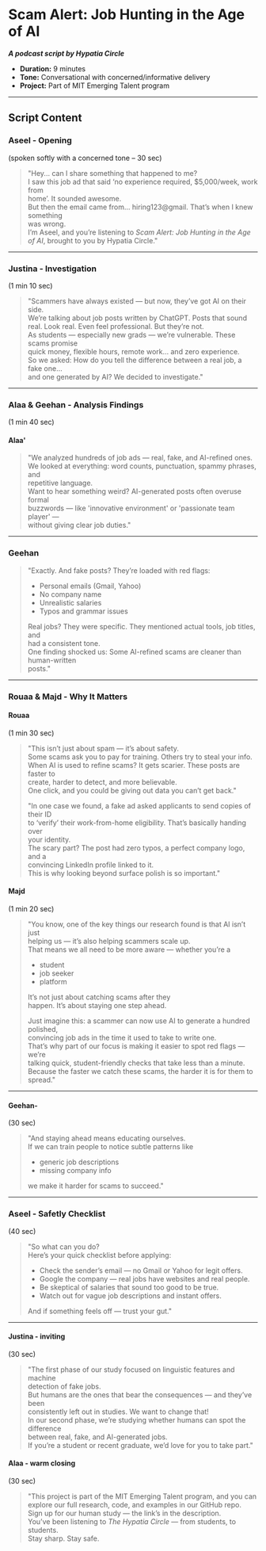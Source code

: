 # Scam Alert: Job Hunting in the Age of AI

***A podcast script by Hypatia Circle***

- **Duration:** 9 minutes
- **Tone:** Conversational with concerned/informative delivery
- **Project:** Part of MIT Emerging Talent program

---

## Script Content

### Aseel - Opening

(spoken softly with a concerned tone – 30 sec)

> "Hey... can I share something that happened to me?  
> I saw this job ad that said ‘no experience required, $5,000/week, work from  
> home’. It sounded awesome.  
> But then the email came from… hiring123@gmail. That’s when I knew something  
> was wrong.  
> I’m Aseel, and you’re listening to *Scam Alert: Job Hunting in the Age of AI*,
> brought to you by Hypatia Circle."

---

### Justina - Investigation

(1 min 10 sec)

> "Scammers have always existed — but now, they’ve got AI on their side.  
> We’re talking about job posts written by ChatGPT. Posts that sound real. Look
> real. Even feel professional. But they’re not.  
> As students — especially new grads — we’re vulnerable. These scams promise  
> quick money, flexible hours, remote work… and zero experience.  
> So we asked: How do you tell the difference between a real job, a fake one…  
> and one generated by AI?
> We decided to investigate."
---

### Alaa & Geehan - Analysis Findings

(1 min 40 sec)

#### Alaa'

> "We analyzed hundreds of job ads — real, fake, and AI-refined ones.  
> We looked at everything: word counts, punctuation, spammy phrases, and  
> repetitive language.  
> Want to hear something weird? AI-generated posts often overuse formal  
> buzzwords — like 'innovative environment' or 'passionate team player' —  
> without giving clear job duties."

---

### Geehan

> "Exactly. And fake posts? They’re loaded with red flags:  
>
> - Personal emails (Gmail, Yahoo)  
> - No company name  
> - Unrealistic salaries  
> - Typos and grammar issues  
>
> Real jobs? They were specific. They mentioned actual tools, job titles, and  
> had a consistent tone.  
> One finding shocked us: Some AI-refined scams are cleaner than human-written  
> posts."
---

### Rouaa & Majd - Why It Matters

#### Rouaa

(1 min 30 sec)

> "This isn’t just about spam — it’s about safety.  
> Some scams ask you to pay for training. Others try to steal your info.  
> When AI is used to refine scams? It gets scarier. These posts are faster to  
> create, harder to detect, and more believable.  
> One click, and you could be giving out data you can’t get back."  
>
> "In one case we found, a fake ad asked applicants to send copies of their ID  
> to ‘verify’ their work-from-home eligibility. That’s basically handing over  
> your identity.  
> The scary part? The post had zero typos, a perfect company logo, and a  
> convincing LinkedIn profile linked to it.  
> This is why looking beyond surface polish is so important."

#### Majd

(1 min 20 sec)

> "You know, one of the key things our research found is that AI isn’t just  
> helping us — it’s also helping scammers scale up.  
> That means we all need to be more aware — whether you’re a
>
> - student
> - job seeker
> - platform
>
> It’s not just about catching scams after they  
> happen. It’s about staying one step ahead.  
>
> Just imagine this: a scammer can now use AI to generate a hundred polished,  
> convincing job ads in the time it used to take to write one.  
> That’s why part of our focus is making it easier to spot red flags — we’re  
> talking quick, student-friendly checks that take less than a minute.  
> Because the faster we catch these scams, the harder it is for them to spread."

---

#### Geehan-

(30 sec)

> "And staying ahead means educating ourselves.  
> If we can train people to notice subtle patterns like
>
> - generic job descriptions
> - missing company info
>
> we make it harder for scams to succeed."

---

### Aseel - Safetly Checklist

(40 sec)

> "So what can you do?  
> Here’s your quick checklist before applying:  
>
> - Check the sender’s email — no Gmail or Yahoo for legit offers.  
> - Google the company — real jobs have websites and real people.  
> - Be skeptical of salaries that sound too good to be true.  
> - Watch out for vague job descriptions and instant offers.  
>
> And if something feels off — trust your gut."

---

#### Justina - inviting

(30 sec)

> "The first phase of our study focused on linguistic features and machine  
> detection of fake jobs.  
> But humans are the ones that bear the consequences — and they’ve been  
> consistently left out in studies. We want to change that!  
> In our second phase, we’re studying whether humans can spot the difference  
> between real, fake, and AI-generated jobs.  
> If you’re a student or recent graduate, we’d love for you to take part."

#### Alaa - warm closing

(30 sec)

> "This project is part of the MIT Emerging Talent program, and you can explore
> our full research, code, and examples in our GitHub repo.  
> Sign up for our human study — the link’s in the description.  
> You’ve been listening to *The Hypatia Circle* — from students, to students.  
> Stay sharp. Stay safe.
